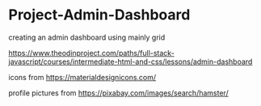 # Project-Admin-Dashboard
creating an admin dashboard using mainly grid

https://www.theodinproject.com/paths/full-stack-javascript/courses/intermediate-html-and-css/lessons/admin-dashboard


icons from https://materialdesignicons.com/

profile pictures from https://pixabay.com/images/search/hamster/